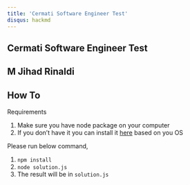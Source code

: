 ```yaml
---
title: 'Cermati Software Engineer Test'
disqus: hackmd
---
```


Cermati Software Engineer Test
---

M Jihad Rinaldi
--

## How To

Requirements
1. Make sure you have node package on your computer
2. If you don’t have it you can install it [here](https://nodejs.org/en/download/) based on you OS

Please run below command,
1. `npm install`
2. `node solution.js`
3. The result will be in `solution.js`

